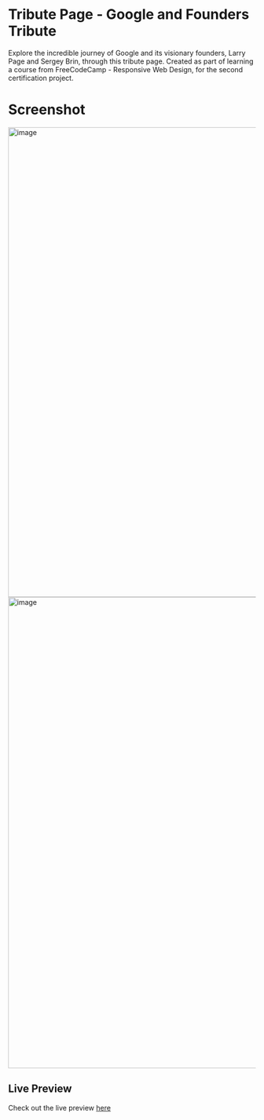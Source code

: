 # Tribute Page - Google and Founders Tribute

Explore the incredible journey of Google and its visionary founders, Larry Page and Sergey Brin, through this tribute page. 
Created as part of learning a course from FreeCodeCamp - Responsive Web Design, for the second certification project. 

# Screenshot 
<img width="957" alt="image" src="https://github.com/souri-droid/tribute/assets/70069572/6bd5c1b9-57fe-4527-ae44-c277d17b9a75">

<img width="960" alt="image" src="https://github.com/souri-droid/tribute/assets/70069572/8ce84c68-1adc-4f14-93f2-9a1a68f7e296">


## Live Preview

Check out the live preview [here](https://souri-droid.github.io/tribute/)
